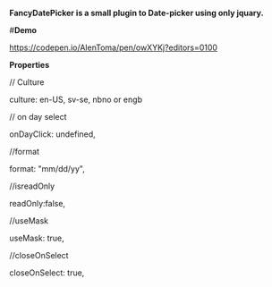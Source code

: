 **FancyDatePicker is a small plugin to Date-picker using only jquary.**

#**Demo**

https://codepen.io/AlenToma/pen/owXYKj?editors=0100

**Properties**
   
// Culture
 
 culture: en-US, sv-se, nbno or engb
 
 // on day select
 
 onDayClick: undefined,
 
 //format
 
   format: "mm/dd/yy",
	 
 //isreadOnly
 
 readOnly:false,
 
 //useMask
 
 useMask: true,
 
 //closeOnSelect
 
 closeOnSelect: true,
    

